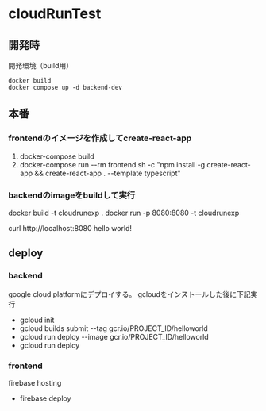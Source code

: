 # cloudRunTest

## 開発時

開発環境（build用）

```
docker build
docker compose up -d backend-dev
```

## 本番

### frontendのイメージを作成してcreate-react-app

 1. docker-compose build
 2. docker-compose run --rm frontend sh -c "npm install -g create-react-app && create-react-app . --template typescript"


### backendのimageをbuildして実行

docker build -t cloudrunexp .
docker run -p 8080:8080 -t cloudrunexp

curl http://localhost:8080
hello world!

## deploy

### backend

google cloud platformにデプロイする。
gcloudをインストールした後に下記実行
- gcloud init
- gcloud builds submit --tag gcr.io/PROJECT_ID/helloworld
- gcloud run deploy --image gcr.io/PROJECT_ID/helloworld
- gcloud run deploy

### frontend
firebase hosting

- firebase deploy
